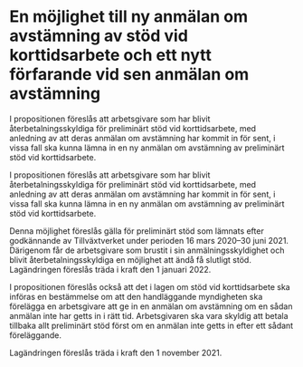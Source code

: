 # En möjlighet till ny anmälan om avstämning av stöd vid korttidsarbete och ett nytt förfarande vid sen anmälan om avstämning

I propositionen föreslås att arbetsgivare som har blivit återbetalningsskyldiga för preliminärt stöd vid korttidsarbete, med anledning av att deras anmälan om avstämning har kommit in för sent, i vissa fall ska kunna lämna in en ny anmälan om avstämning av preliminärt stöd vid korttidsarbete.

I propositionen föreslås att arbetsgivare som har blivit återbetalningsskyldiga för preliminärt stöd vid korttidsarbete, med anledning av att deras anmälan om avstämning har kommit in för sent, i vissa fall ska kunna lämna in en ny anmälan om avstämning av preliminärt stöd vid korttidsarbete.

Denna möjlighet föreslås gälla för preliminärt stöd som lämnats efter godkännande av Tillväxtverket under perioden 16 mars 2020–30 juni 2021. Därigenom får de arbetsgivare som brustit i sin anmälningsskyldighet och blivit återbetalningsskyldiga en möjlighet att ändå få slutligt stöd. Lagändringen föreslås träda i kraft den 1 januari 2022.

I propositionen föreslås också att det i lagen om stöd vid
korttidsarbete ska införas en bestämmelse om att den handläggande
myndigheten ska förelägga en arbetsgivare att ge in en anmälan om
avstämning om en sådan anmälan inte har getts in i rätt tid. Arbetsgivaren ska vara skyldig att betala tillbaka allt preliminärt stöd först om en anmälan inte getts in efter ett sådant föreläggande.

Lagändringen föreslås träda i kraft den 1 november 2021.
